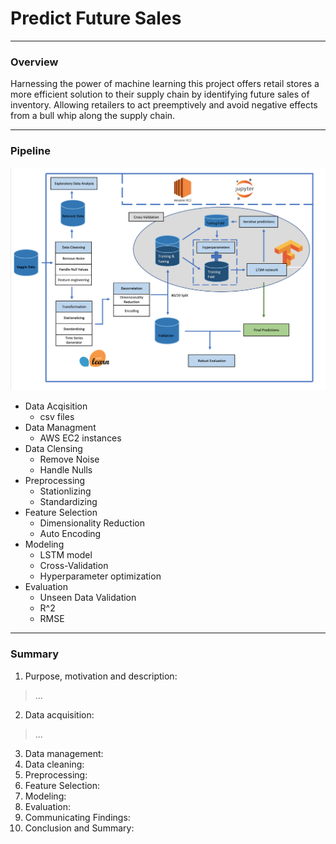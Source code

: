 # Predict Future Sales  
--- 
### Overview
Harnessing the power of machine learning this project offers retail stores a more efficient solution to their supply chain by identifying future sales of inventory. Allowing retailers to act preemptively and avoid negative effects from a bull whip along the supply chain.  

---  
### Pipeline  

![banner](predict_sales_diagram.png)  

- Data Acqisition
  - csv files
- Data Managment
  - AWS EC2 instances
- Data Clensing
  - Remove Noise
  - Handle Nulls
- Preprocessing
  - Stationlizing
  - Standardizing 
- Feature Selection
  - Dimensionality Reduction
  - Auto Encoding
- Modeling
  - LSTM model
  - Cross-Validation
  - Hyperparameter optimization
- Evaluation
  - Unseen Data Validation 
  - R^2 
  - RMSE
 

---
### Summary
1. Purpose, motivation and description: 
> ...
2. Data acquisition:  
> ...
3. Data management:  
4. Data cleaning:  
5. Preprocessing:  
6. Feature Selection:  
7. Modeling:  
8. Evaluation:  
9. Communicating Findings: 
10. Conclusion and Summary:  
